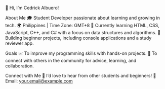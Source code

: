 👋 Hi, I’m Cedrick Albuero!

About Me
🎓 Student Developer passionate about learning and growing in tech.
🌍 Philippines | Time Zone: GMT+8
🌱 Currently learning HTML, CSS, JavaScript, C++, and C# with a focus on data structures and algorithms.
🚀 Building beginner projects, including console applications and a study reviewer app.

Goals
📈 To improve my programming skills with hands-on projects.
🤝 To connect with others in the community for advice, learning, and collaboration.

Connect with Me
💬 I’d love to hear from other students and beginners!
📧 Email: your.email@example.com
